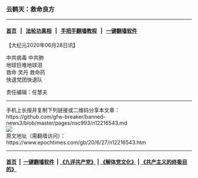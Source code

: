 ### 云鹤天：救命良方
------------------------

#### [首页](https://github.com/gfw-breaker/banned-news3/blob/master/README.md) &nbsp;&nbsp;|&nbsp;&nbsp; [法轮功真相](https://github.com/begood0513/basic/blob/master/README.md)  &nbsp;&nbsp;|&nbsp;&nbsp; [手把手翻墙教程](https://github.com/gfw-breaker/guides/wiki)  &nbsp;&nbsp;|&nbsp;&nbsp; [一键翻墙软件](https://github.com/gfw-breaker/nogfw/blob/master/README.md)  



<div><p>
 【大纪元2020年06月28日讯】
</p>
<p>
 <ok href="https://www.epochtimes.com/gb/tag/%E4%B8%AD%E5%85%B1%E7%97%85%E6%AF%92.html">
  中共病毒
 </ok>
 中共肺
 <br/>
 地球巨难地球泪
 <br/>
 救命
 <ok href="https://www.epochtimes.com/gb/tag/%E7%81%B5%E4%B8%B9.html">
  灵丹
 </ok>
 救命药
 <br/>
 快退党团快退队
</p>
<p>
 责任编辑：任慧夫
</p>
</div>
<hr/>
手机上长按并复制下列链接或二维码分享本文章：<br/>
https://github.com/gfw-breaker/banned-news3/blob/master/pages/nsc993/n12216543.md <br/>
<a href='https://github.com/gfw-breaker/banned-news3/blob/master/pages/nsc993/n12216543.md'><img src='https://github.com/gfw-breaker/banned-news3/blob/master/pages/nsc993/n12216543.md.png'/></a> <br/>
原文地址（需翻墙访问）：https://www.epochtimes.com/gb/20/6/27/n12216543.htm


------------------------
#### [首页](https://github.com/gfw-breaker/banned-news3/blob/master/README.md) &nbsp;|&nbsp; [一键翻墙软件](https://github.com/gfw-breaker/nogfw/blob/master/README.md) &nbsp;| [《九评共产党》](https://github.com/gfw-breaker/9ping.md/blob/master/README.md#九评之一评共产党是什么) | [《解体党文化》](https://github.com/gfw-breaker/jtdwh.md/blob/master/README.md) | [《共产主义的终极目的》](https://github.com/gfw-breaker/gczydzjmd.md/blob/master/README.md)


<img src='http://gfw-breaker.win/banned-news3/pages/nsc993/n12216543.md' width='0px' height='0px'/>